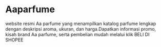 # Aaparfume
website resmi Aa parfume yang menampilkan katalog parfume lengkap dengan deskripsi aroma, ukuran, dan harga.Dapatkan informasi promo, kisah brand Aa parfume, serta pembelian mudah melalui klik BELI DI SHOPEE
